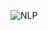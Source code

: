 ![NLP](https://www.google.com/url?sa=i&url=https%3A%2F%2Fwww.analyticsvidhya.com%2Fblog%2F2022%2F01%2Fnlp-tutorials-part-i-from-basics-to-advance%2F&psig=AOvVaw3t9q3V6bZ1FkNM3uVU8_Oh&ust=1710521008736000&source=images&cd=vfe&opi=89978449&ved=0CBMQjRxqFwoTCPDCzLqZ9IQDFQAAAAAdAAAAABAE)